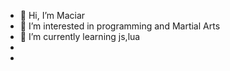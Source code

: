 - 👋 Hi, I’m Maciar
- 👀 I’m interested in programming  and Martial Arts
- 🌱 I’m currently learning js,lua
- 
-

<!---
Programista88/Programista88 is a ✨ special ✨ repository because its `README.md` (this file) appears on your GitHub profile.
You can click the Preview link to take a look at your changes.
--->

